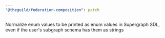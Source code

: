 ```yaml
---
"@theguild/federation-composition": patch
---
```


Normalize enum values to be printed as enum values in Supergraph SDL, even if the user's subgraph schema has them as strings
